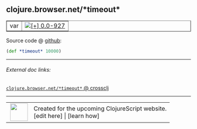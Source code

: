 ## clojure.browser.net/\*timeout\*



 <table border="1">
<tr>
<td>var</td>
<td><a href="https://github.com/cljsinfo/cljs-api-docs/tree/0.0-927"><img valign="middle" alt="[+] 0.0-927" title="Added in 0.0-927" src="https://img.shields.io/badge/+-0.0--927-lightgrey.svg"></a> </td>
</tr>
</table>









Source code @ [github]():

```clj
(def *timeout* 10000)
```

<!--
Repo - tag - source tree - lines:

 <pre>

</pre>

-->

---



###### External doc links:

[`clojure.browser.net/*timeout*` @ crossclj](http://crossclj.info/fun/clojure.browser.net.cljs/*timeout*.html)<br>

---

 <table>
<tr><td>
<img valign="middle" align="right" width="48px" src="http://i.imgur.com/Hi20huC.png">
</td><td>
Created for the upcoming ClojureScript website.<br>
[edit here] | [learn how]
</td></tr></table>

[edit here]:https://github.com/cljsinfo/cljs-api-docs/blob/master/cljsdoc/clojure.browser.net/STARtimeoutSTAR.cljsdoc
[learn how]:https://github.com/cljsinfo/cljs-api-docs/wiki/cljsdoc-files

<!--

This information was too distracting to show to readers, but I'll leave it
commented here since it is helpful to:

- pretty-print the data used to generate this document
- and show how to retrieve that data



The API data for this symbol:

```clj
{:ns "clojure.browser.net",
 :name "*timeout*",
 :name-encode "STARtimeoutSTAR",
 :history [["+" "0.0-927"]],
 :type "var",
 :full-name-encode "clojure.browser.net/STARtimeoutSTAR",
 :source {:code "(def *timeout* 10000)",
          :title "Source code",
          :repo "clojurescript",
          :tag "r1.9.14",
          :filename "src/main/cljs/clojure/browser/net.cljs",
          :lines [19],
          :url "https://github.com/clojure/clojurescript/blob/r1.9.14/src/main/cljs/clojure/browser/net.cljs#L19"},
 :full-name "clojure.browser.net/*timeout*",
 :cljsdoc-url "https://github.com/cljsinfo/cljs-api-docs/blob/master/cljsdoc/clojure.browser.net/STARtimeoutSTAR.cljsdoc"}

```

Retrieve the API data for this symbol:

```clj
;; from Clojure REPL
(require '[clojure.edn :as edn])
(-> (slurp "https://raw.githubusercontent.com/cljsinfo/cljs-api-docs/catalog/cljs-api.edn")
    (edn/read-string)
    (get-in [:symbols "clojure.browser.net/*timeout*"]))
```

-->
